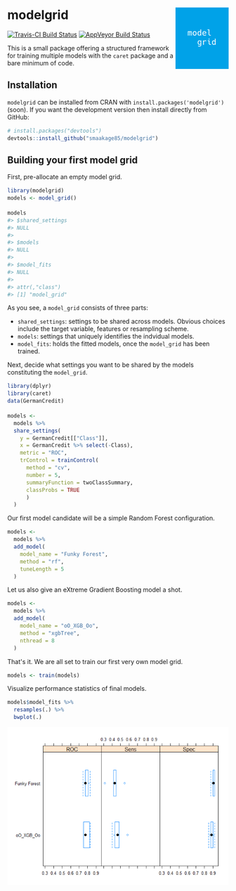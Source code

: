 
<!-- README.md is generated from README.Rmd. Please edit that file -->
modelgrid <img src="man/figures/mglogo.png" align="right" />
============================================================

[![Travis-CI Build Status](https://travis-ci.org/smaakage85/modelgrid.svg?branch=master)](https://travis-ci.org/smaakage85/modelgrid) [![AppVeyor Build Status](https://ci.appveyor.com/api/projects/status/github/smaakage85/modelgrid?branch=master&svg=true)](https://ci.appveyor.com/project/smaakage85/modelgrid)

This is a small package offering a structured framework for training multiple models with the `caret` package and a bare minimum of code.

Installation
------------

`modelgrid` can be installed from CRAN with `install.packages('modelgrid')` (soon). If you want the development version then install directly from GitHub:

``` r
# install.packages("devtools")
devtools::install_github("smaakage85/modelgrid")
```

Building your first model grid
------------------------------

First, pre-allocate an empty model grid.

``` r
library(modelgrid)
models <- model_grid()

models
#> $shared_settings
#> NULL
#> 
#> $models
#> NULL
#> 
#> $model_fits
#> NULL
#> 
#> attr(,"class")
#> [1] "model_grid"
```

As you see, a `model_grid` consists of three parts:

-   `shared_settings`: settings to be shared across models. Obvious choices include the target variable, features or resampling scheme.
-   `models`: settings that uniquely identifies the indvidual models.
-   `model_fits`: holds the fitted models, once the `model_grid` has been trained.

Next, decide what settings you want to be shared by the models constituting the `model_grid`.

``` r
library(dplyr)
library(caret)
data(GermanCredit)

models <-
  models %>%
  share_settings(
    y = GermanCredit[["Class"]],
    x = GermanCredit %>% select(-Class),
    metric = "ROC",
    trControl = trainControl(
      method = "cv",
      number = 5,
      summaryFunction = twoClassSummary,
      classProbs = TRUE
      )
  )
```

Our first model candidate will be a simple Random Forest configuration.

``` r
models <-
  models %>%
  add_model(
    model_name = "Funky Forest",
    method = "rf",
    tuneLength = 5
  )
```

Let us also give an eXtreme Gradient Boosting model a shot.

``` r
models <-
  models %>%
  add_model(
    model_name = "oO_XGB_Oo",
    method = "xgbTree",
    nthread = 8
  )
```

That's it. We are all set to train our first very own model grid.

``` r
models <- train(models)
```

Visualize performance statistics of final models.

``` r
models$model_fits %>%
  resamples(.) %>%
  bwplot(.)
```

![](man/figures/README-unnamed-chunk-8-1.png)
